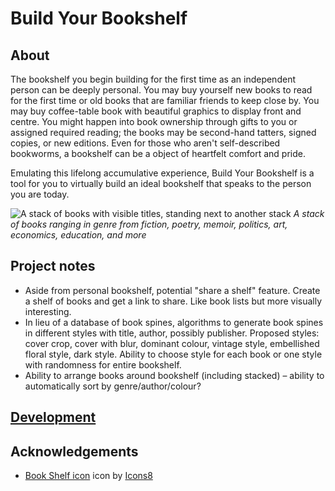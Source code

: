 # Build Your Bookshelf

## About

The bookshelf you begin building for the first time as an independent person can be deeply personal. You may buy yourself new books to read for the first time or old books that are familiar friends to keep close by. You may buy coffee-table book with beautiful graphics to display front and centre. You might happen into book ownership through gifts to you or assigned required reading; the books may be second-hand tatters, signed copies, or new editions. Even for those who aren't self-described bookworms, a bookshelf can be a object of heartfelt comfort and pride.

Emulating this lifelong accumulative experience, Build Your Bookshelf is a tool for you to virtually build an ideal bookshelf that speaks to the person you are today.

![A stack of books with visible titles, standing next to another stack](https://github.com/whykatherine/build-your-bookshelf/blob/master/documentation/IMG_9583.jpeg)
*A stack of books ranging in genre from fiction, poetry, memoir, politics, art, economics, education, and more*

## Project notes

- Aside from personal bookshelf, potential "share a shelf" feature. Create a shelf of books and get a link to share. Like book lists but more visually interesting.
- In lieu of a database of book spines, algorithms to generate book spines in different styles with title, author, possibly publisher. Proposed styles: cover crop, cover with blur, dominant colour, vintage style, embellished floral style, dark style. Ability to choose style for each book or one style with randomness for entire bookshelf.
- Ability to arrange books around bookshelf (including stacked) – ability to automatically sort by genre/author/colour?

## [Development](https://github.com/whykatherine/build-your-bookshelf/blob/master/DEVELOPMENT.md)

## Acknowledgements

- [Book Shelf icon](https://icons8.com/icons/set/book-shelf) icon by [Icons8](https://icons8.com/)